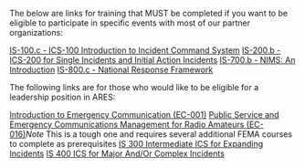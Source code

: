 The below are links for training that MUST be completed if you want to be eligible to participate in specific events with most of our partner organizations:

[IS-100.c - ICS-100 Introduction to Incident Command System](https://training.fema.gov/is/courseoverview.aspx?code=IS-100.c)
[IS-200.b - ICS-200 for Single Incidents and Initial Action Incidents](https://training.fema.gov/is/courseoverview.aspx?code=IS-200.b)
[IS-700.b - NIMS: An Introduction](https://training.fema.gov/is/courseoverview.aspx?code=IS-700.b)
[IS-800.c - National Response Framework](https://training.fema.gov/is/courseoverview.aspx?code=IS-800.c)

The following links are for those who would like to be eligible for a leadership position in ARES:

[Introduction to Emergency Communication (EC-001)](http://www.arrl.org/online-course-catalog#)
[Public Service and Emergency Communications Management for Radio Amateurs (EC-016)](http://www.arrl.org/online-course-catalog)*Note* This is a tough one and requires several additional FEMA courses to complete as prerequisites
[IS 300 Intermediate ICS for Expanding Incidents](http://www.dhses.ny.gov/training/calendar/?agency=OEM)
[IS 400 ICS for Major And/Or Complex Incidents](http://www.dhses.ny.gov/training/calendar/?agency=OEM)